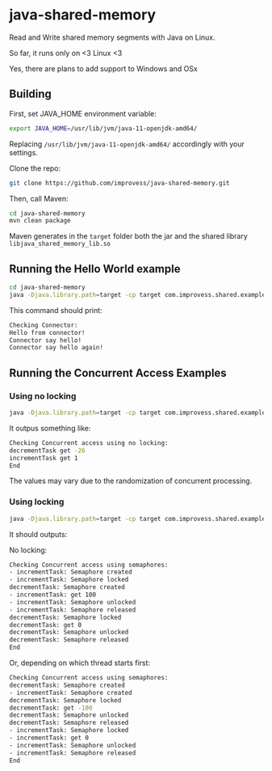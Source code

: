 # java-shared-memory
Read and Write shared memory segments with Java on Linux.

So far, it runs only on <3 Linux <3

Yes, there are plans to add support to Windows and OSx

## Building 

First, set JAVA_HOME environment variable:
```bash
export JAVA_HOME=/usr/lib/jvm/java-11-openjdk-amd64/
```
Replacing `/usr/lib/jvm/java-11-openjdk-amd64/` accordingly with your settings.

Clone the repo:
```bash
git clone https://github.com/improvess/java-shared-memory.git
```

Then, call Maven:
```bash
cd java-shared-memory
mvn clean package
```

Maven generates in the `target` folder both the jar and the shared library `libjava_shared_memory_lib.so`

## Running the Hello World example

```bash
cd java-shared-memory
java -Djava.library.path=target -cp target com.improvess.shared.examples.CheckConnector 2
```

This command should print:

```bash
Checking Connector:
Hello from connector!
Connector say hello!
Connector say hello again!
```

## Running the Concurrent Access Examples

### Using no locking

```bash
java -Djava.library.path=target -cp target com.improvess.shared.examples.ConcurrentAccessWithLock
```
It outpus something like:
```bash
Checking Concurrent access using no locking:
decrementTask get -26
incrementTask get 1
End
```

The values may vary due to the randomization of concurrent processing.

### Using locking

```bash
java -Djava.library.path=target -cp target com.improvess.shared.examples.ConcurrentAccessWithLock
```
It should outputs:

No locking:

```bash
Checking Concurrent access using semaphores:
- incrementTask: Semaphore created
- incrementTask: Semaphore locked
decrementTask: Semaphore created
- incrementTask: get 100
- incrementTask: Semaphore unlocked
- incrementTask: Semaphore released
decrementTask: Semaphore locked
decrementTask: get 0
decrementTask: Semaphore unlocked
decrementTask: Semaphore released
End
```
Or, depending on which thread starts first:

```bash
Checking Concurrent access using semaphores:
decrementTask: Semaphore created
- incrementTask: Semaphore created
decrementTask: Semaphore locked
decrementTask: get -100
decrementTask: Semaphore unlocked
decrementTask: Semaphore released
- incrementTask: Semaphore locked
- incrementTask: get 0
- incrementTask: Semaphore unlocked
- incrementTask: Semaphore released
End
```